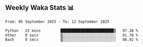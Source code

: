 ## Weekly Waka Stats 📊
<!--START_SECTION:waka-->

```txt
From: 05 September 2025 - To: 12 September 2025

Python   23 mins         ████████████████████████▒   97.38 %
Other    0 secs          ▒░░░░░░░░░░░░░░░░░░░░░░░░   01.70 %
Bash     0 secs          ▒░░░░░░░░░░░░░░░░░░░░░░░░   00.92 %
```

<!--END_SECTION:waka-->

<!--

Here are some ideas to get you started:

- 🔭 I’m currently working on (way to add branches committed on)
- 🌱 I’m currently learning Web Frameworks and Machine Learning! (Lisp, JS (react & angular), Python, and __)
- 💬 Ask me about ...
- 📫 How to reach me: 
- 😄 Pronouns: He/Him/His
- ⚡ Fun fact: ...

that-recsys-lab
-->
